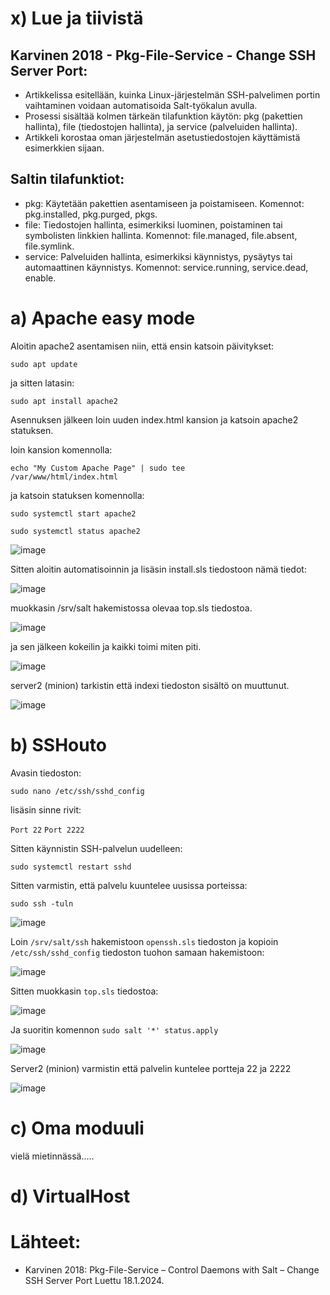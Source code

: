 # x) Lue ja tiivistä

## Karvinen 2018 - Pkg-File-Service - Change SSH Server Port:
* Artikkelissa esitellään, kuinka Linux-järjestelmän SSH-palvelimen portin vaihtaminen voidaan automatisoida Salt-työkalun avulla.
* Prosessi sisältää kolmen tärkeän tilafunktion käytön: pkg (pakettien hallinta), file (tiedostojen hallinta), ja service (palveluiden hallinta).
* Artikkeli korostaa oman järjestelmän asetustiedostojen käyttämistä esimerkkien sijaan.

## Saltin tilafunktiot:

* pkg: Käytetään pakettien asentamiseen ja poistamiseen.
  Komennot: pkg.installed, pkg.purged, pkgs.
* file: Tiedostojen hallinta, esimerkiksi luominen, poistaminen tai symbolisten linkkien hallinta.
  Komennot: file.managed, file.absent, file.symlink.
* service: Palveluiden hallinta, esimerkiksi käynnistys, pysäytys tai automaattinen käynnistys.
  Komennot: service.running, service.dead, enable.

# a) Apache easy mode

Aloitin apache2 asentamisen niin, että ensin katsoin päivitykset:

<code>sudo apt update</code> 

ja sitten latasin:

<code>sudo apt install apache2</code>


Asennuksen jälkeen loin uuden index.html kansion ja katsoin apache2 statuksen.


loin kansion komennolla:

<code>echo "My Custom Apache Page" | sudo tee /var/www/html/index.html</code>

ja katsoin statuksen komennolla:

<code>sudo systemctl start apache2</code>

<code>sudo systemctl status apache2</code>


![image](https://github.com/user-attachments/assets/79e913ea-9f48-4648-be2e-8059e61b27e4)



Sitten aloitin automatisoinnin ja lisäsin install.sls tiedostoon nämä tiedot:



![image](https://github.com/user-attachments/assets/ae3e3987-a787-413e-a0a0-3e1b3c172419)


muokkasin /srv/salt hakemistossa olevaa top.sls tiedostoa.


![image](https://github.com/user-attachments/assets/92637aae-a845-48fc-8bd9-36571e1c9a8e)



ja sen jälkeen kokeilin ja kaikki toimi miten piti.


![image](https://github.com/user-attachments/assets/992e7b0c-82b2-4a3e-bddf-f156a9c2fde0)


server2 (minion) tarkistin että indexi tiedoston sisältö on muuttunut.


![image](https://github.com/user-attachments/assets/440a73b5-8bc1-40e3-bff4-523d393308cc)




# b) SSHouto

Avasin tiedoston:

<code>sudo nano /etc/ssh/sshd_config</code>

lisäsin sinne rivit:

<code>Port 22</code>
<code>Port 2222</code>

Sitten käynnistin SSH-palvelun uudelleen:

<code>sudo systemctl restart sshd</code>


Sitten varmistin, että palvelu kuuntelee uusissa porteissa:

<code>sudo ssh -tuln</code>

![image](https://github.com/user-attachments/assets/063d90b4-9a5d-41b9-8a7a-973ab56bf873) 


Loin <code>/srv/salt/ssh</code> hakemistoon <code>openssh.sls</code> tiedoston ja kopioin <code>/etc/ssh/sshd_config</code> tiedoston tuohon samaan hakemistoon:

![image](https://github.com/user-attachments/assets/08507773-8b09-42ca-8860-6f5dc189188e)


Sitten muokkasin <code>top.sls</code> tiedostoa:

![image](https://github.com/user-attachments/assets/219bf2aa-6b3e-4377-8f3e-cb79c513bb83)


Ja suoritin komennon <code>sudo salt '*' status.apply</code>

![image](https://github.com/user-attachments/assets/eb2086fd-9abe-41a9-9bdb-dc3d4113dd16)


Server2 (minion) varmistin että palvelin kuntelee portteja 22 ja 2222

![image](https://github.com/user-attachments/assets/5b176b07-58fa-4fee-83a0-0eb6b88c0ae6)



# c) Oma moduuli

vielä mietinnässä.....





# d) VirtualHost













  # Lähteet:

* Karvinen 2018: Pkg-File-Service – Control Daemons with Salt – Change SSH Server Port Luettu 18.1.2024.
